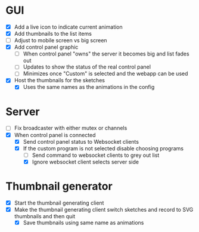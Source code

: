 

GUI
===

- [x] Add a live icon to indicate current animation
- [x] Add thumbnails to the list items
- [ ] Adjust to mobile screen vs big screen
- [x] Add control panel graphic
    - [ ] When control panel "owns" the server it becomes big and list fades out
    - [ ] Updates to show the status of the real control panel
    - [ ] Minimizes once "Custom" is selected and the webapp can be used
- [x] Host the thumbnails for the sketches
    - [x] Uses the same names as the animations in the config

Server
======

- [ ] Fix broadcaster with either mutex or channels
- [x] When control panel is connected
    - [x] Send control panel status to Websocket clients
    - [x] If the custom program is not selected disable choosing programs
        - [ ] Send command to websocket clients to grey out list
        - [x] Ignore websocket client selects server side

Thumbnail generator
===================

- [x] Start the thumbnail generating client
- [x] Make the thumbnail generating client switch sketches and record to SVG thumbnails and then quit
    - [x] Save thumbnails using same name as animations
